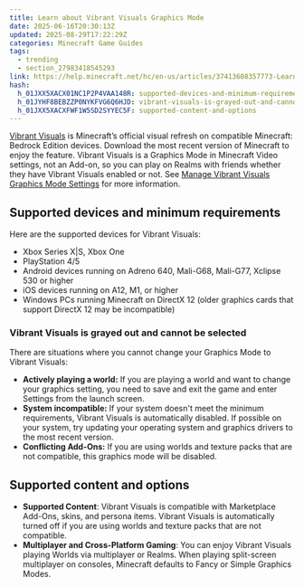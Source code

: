 ```yaml
---
title: Learn about Vibrant Visuals Graphics Mode
date: 2025-06-16T20:30:13Z
updated: 2025-08-29T17:22:29Z
categories: Minecraft Game Guides
tags:
  - trending
  - section_27983418545293
link: https://help.minecraft.net/hc/en-us/articles/37413608357773-Learn-about-Vibrant-Visuals-Graphics-Mode
hash:
  h_01JXX5XACX01NC1P2P4VAA148R: supported-devices-and-minimum-requirements
  h_01JYHF8BEBZZP0NYKFVG6Q6HJD: vibrant-visuals-is-grayed-out-and-cannot-be-selected
  h_01JXX5XACXFWF1W5SD2SYYEC5F: supported-content-and-options
---
```


[Vibrant Visuals](https://www.minecraft.net/en-us/article/chase-the-skies-and-vibrant-visuals-playable-today) is Minecraft’s official visual refresh on compatible Minecraft: Bedrock Edition devices. Download the most recent version of Minecraft to enjoy the feature. Vibrant Visuals is a Graphics Mode in Minecraft Video settings, not an Add-on, so you can play on Realms with friends whether they have Vibrant Visuals enabled or not. See [Manage Vibrant Visuals Graphics Mode Settings](./Manage-Vibrant-Visuals-Graphics-Mode-Settings.md) for more information.

## Supported devices and minimum requirements

Here are the supported devices for Vibrant Visuals:

- Xbox Series X\|S, Xbox One
- PlayStation 4/5
- Android devices running on Adreno 640, Mali-G68, Mali-G77, Xclipse 530 or higher
- iOS devices running on A12, M1, or higher
- Windows PCs running Minecraft on DirectX 12 (older graphics cards that support DirectX 12 may be incompatible)

### **Vibrant Visuals is grayed out and cannot be selected** 

There are situations where you cannot change your Graphics Mode to Vibrant Visuals:

- **Actively playing a world:** If you are playing a world and want to change your graphics setting, you need to save and exit the game and enter Settings from the launch screen.
- **System incompatible:** If your system doesn't meet the minimum requirements, Vibrant Visuals is automatically disabled. If possible on your system, try updating your operating system and graphics drivers to the most recent version.
- **Conflicting Add-Ons:** If you are using worlds and texture packs that are not compatible, this graphics mode will be disabled.

## Supported content and options

- **Supported Content**: Vibrant Visuals is compatible with Marketplace Add-Ons, skins, and persona items. Vibrant Visuals is automatically turned off if you are using worlds and texture packs that are not compatible.
- **Multiplayer and Cross-Platform Gaming**: You can enjoy Vibrant Visuals playing Worlds via multiplayer or Realms. When playing split-screen multiplayer on consoles, Minecraft defaults to Fancy or Simple Graphics Modes.
